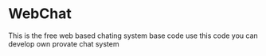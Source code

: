 # WebChat
This is the free web based chating system base code
use this code you can develop own provate chat system
